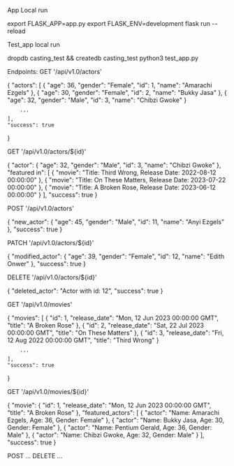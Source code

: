 App Local run

export FLASK_APP=app.py
export FLASK_ENV=development
flask run --reload

Test_app local run 

dropdb casting_test && createdb casting_test
python3 test_app.py


Endpoints:
GET '/api/v1.0/actors'

{
    "actors": [
        {
            "age": 36,
            "gender": "Female",
            "id": 1,
            "name": "Amarachi Ezgels"
        },
        {
            "age": 30,
            "gender": "Female",
            "id": 2,
            "name": "Bukky Jasa"
        },
        {
            "age": 32,
            "gender": "Male",
            "id": 3,
            "name": "Chibzi Gwoke"
        }

        '''
    ],
    "success": true
}


GET '/api/v1.0/actors/${id}'

{
    "actor": {
        "age": 32,
        "gender": "Male",
        "id": 3,
        "name": "Chibzi Gwoke"
    },
    "featured in": [
        {
            "movie": "Title: Third Wrong, Release Date: 2022-08-12 00:00:00"
        },
        {
            "movie": "Title: On These Matters, Release Date: 2023-07-22 00:00:00"
        },
        {
            "movie": "Title: A Broken Rose, Release Date: 2023-06-12 00:00:00"
        }
    ],
    "success": true
}

POST '/api/v1.0/actors'

{
    "new_actor": {
        "age": 45,
        "gender": "Male",
        "id": 11,
        "name": "Anyi Ezgels"
    },
    "success": true
}


PATCH '/api/v1.0/actors/${id}'

{
    "modified_actor": {
        "age": 39,
        "gender": "Female",
        "id": 12,
        "name": "Edith Onwer"
    },
    "success": true
}

DELETE '/api/v1.0/actors/${id}'

{
    "deleted_actor": "Actor with id: 12",
    "success": true
}

GET '/api/v1.0/movies'

{
    "movies": [
        {
            "id": 1,
            "release_date": "Mon, 12 Jun 2023 00:00:00 GMT",
            "title": "A Broken Rose"
        },
        {
            "id": 2,
            "release_date": "Sat, 22 Jul 2023 00:00:00 GMT",
            "title": "On These Matters"
        },
        {
            "id": 3,
            "release_date": "Fri, 12 Aug 2022 00:00:00 GMT",
            "title": "Third Wrong"
        }

        '''
    ],
    "success": true
}


GET '/api/v1.0/movies/${id}'

{
    "movie": {
        "id": 1,
        "release_date": "Mon, 12 Jun 2023 00:00:00 GMT",
        "title": "A Broken Rose"
    },
    "featured_actors": [
        {
            "actor": "Name: Amarachi Ezgels, Age: 36, Gender: Female"
        },
        {
            "actor": "Name: Bukky Jasa, Age: 30, Gender: Female"
        },
        {
            "actor": "Name: Pentium Gerald, Age: 36, Gender: Male"
        },
        {
            "actor": "Name: Chibzi Gwoke, Age: 32, Gender: Male"
        }
    ],
    "success": true
}


POST ...
DELETE ...

